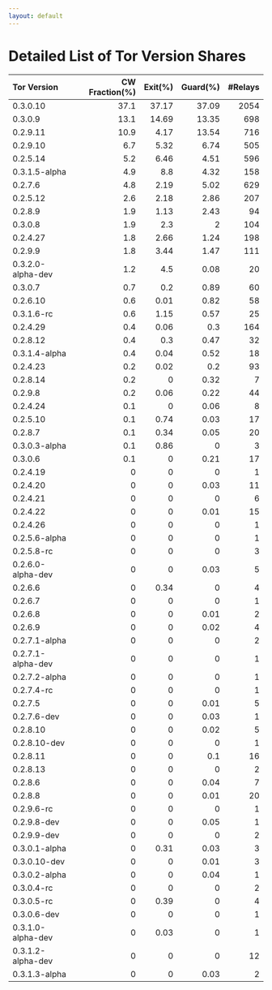 ```yaml
---
layout: default
---
```



# Detailed List of Tor Version Shares

| Tor Version       |   CW Fraction(%) |   Exit(%) |   Guard(%) |   #Relays |
|:------------------|-----------------:|----------:|-----------:|----------:|
| 0.3.0.10          |             37.1 |     37.17 |      37.09 |      2054 |
| 0.3.0.9           |             13.1 |     14.69 |      13.35 |       698 |
| 0.2.9.11          |             10.9 |      4.17 |      13.54 |       716 |
| 0.2.9.10          |              6.7 |      5.32 |       6.74 |       505 |
| 0.2.5.14          |              5.2 |      6.46 |       4.51 |       596 |
| 0.3.1.5-alpha     |              4.9 |      8.8  |       4.32 |       158 |
| 0.2.7.6           |              4.8 |      2.19 |       5.02 |       629 |
| 0.2.5.12          |              2.6 |      2.18 |       2.86 |       207 |
| 0.2.8.9           |              1.9 |      1.13 |       2.43 |        94 |
| 0.3.0.8           |              1.9 |      2.3  |       2    |       104 |
| 0.2.4.27          |              1.8 |      2.66 |       1.24 |       198 |
| 0.2.9.9           |              1.8 |      3.44 |       1.47 |       111 |
| 0.3.2.0-alpha-dev |              1.2 |      4.5  |       0.08 |        20 |
| 0.3.0.7           |              0.7 |      0.2  |       0.89 |        60 |
| 0.2.6.10          |              0.6 |      0.01 |       0.82 |        58 |
| 0.3.1.6-rc        |              0.6 |      1.15 |       0.57 |        25 |
| 0.2.4.29          |              0.4 |      0.06 |       0.3  |       164 |
| 0.2.8.12          |              0.4 |      0.3  |       0.47 |        32 |
| 0.3.1.4-alpha     |              0.4 |      0.04 |       0.52 |        18 |
| 0.2.4.23          |              0.2 |      0.02 |       0.2  |        93 |
| 0.2.8.14          |              0.2 |      0    |       0.32 |         7 |
| 0.2.9.8           |              0.2 |      0.06 |       0.22 |        44 |
| 0.2.4.24          |              0.1 |      0    |       0.06 |         8 |
| 0.2.5.10          |              0.1 |      0.74 |       0.03 |        17 |
| 0.2.8.7           |              0.1 |      0.34 |       0.05 |        20 |
| 0.3.0.3-alpha     |              0.1 |      0.86 |       0    |         3 |
| 0.3.0.6           |              0.1 |      0    |       0.21 |        17 |
| 0.2.4.19          |              0   |      0    |       0    |         1 |
| 0.2.4.20          |              0   |      0    |       0.03 |        11 |
| 0.2.4.21          |              0   |      0    |       0    |         6 |
| 0.2.4.22          |              0   |      0    |       0.01 |        15 |
| 0.2.4.26          |              0   |      0    |       0    |         1 |
| 0.2.5.6-alpha     |              0   |      0    |       0    |         1 |
| 0.2.5.8-rc        |              0   |      0    |       0    |         3 |
| 0.2.6.0-alpha-dev |              0   |      0    |       0.03 |         5 |
| 0.2.6.6           |              0   |      0.34 |       0    |         4 |
| 0.2.6.7           |              0   |      0    |       0    |         1 |
| 0.2.6.8           |              0   |      0    |       0.01 |         2 |
| 0.2.6.9           |              0   |      0    |       0.02 |         4 |
| 0.2.7.1-alpha     |              0   |      0    |       0    |         2 |
| 0.2.7.1-alpha-dev |              0   |      0    |       0    |         1 |
| 0.2.7.2-alpha     |              0   |      0    |       0    |         1 |
| 0.2.7.4-rc        |              0   |      0    |       0    |         1 |
| 0.2.7.5           |              0   |      0    |       0.01 |         5 |
| 0.2.7.6-dev       |              0   |      0    |       0.03 |         1 |
| 0.2.8.10          |              0   |      0    |       0.02 |         5 |
| 0.2.8.10-dev      |              0   |      0    |       0    |         1 |
| 0.2.8.11          |              0   |      0    |       0.1  |        16 |
| 0.2.8.13          |              0   |      0    |       0    |         2 |
| 0.2.8.6           |              0   |      0    |       0.04 |         7 |
| 0.2.8.8           |              0   |      0    |       0.01 |        20 |
| 0.2.9.6-rc        |              0   |      0    |       0    |         1 |
| 0.2.9.8-dev       |              0   |      0    |       0.05 |         1 |
| 0.2.9.9-dev       |              0   |      0    |       0    |         2 |
| 0.3.0.1-alpha     |              0   |      0.31 |       0.03 |         3 |
| 0.3.0.10-dev      |              0   |      0    |       0.01 |         3 |
| 0.3.0.2-alpha     |              0   |      0    |       0.04 |         1 |
| 0.3.0.4-rc        |              0   |      0    |       0    |         2 |
| 0.3.0.5-rc        |              0   |      0.39 |       0    |         4 |
| 0.3.0.6-dev       |              0   |      0    |       0    |         1 |
| 0.3.1.0-alpha-dev |              0   |      0.03 |       0    |         1 |
| 0.3.1.2-alpha-dev |              0   |      0    |       0    |        12 |
| 0.3.1.3-alpha     |              0   |      0    |       0.03 |         2 |